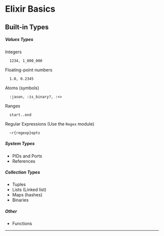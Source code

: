 # Elixir Basics

## Built-in Types

##### Values Types
Integers
```
  1234, 1_000_000
```
Floating-point numbers
```
  1.0, 0.2345
```
Atoms (symbols)
```
  :jason, :is_binary?, :<>
```
Ranges
```
  start..end
```
Regular Expressions (Use the `Regex` module)
```
  ~r{regexp}opts
```

##### System Types
  * PIDs and Ports
  * References

##### Collection Types
  * Tuples
  * Lists (Linked list)
  * Maps (hashes)
  * Binaries

##### Other
  * Functions

<hr>
